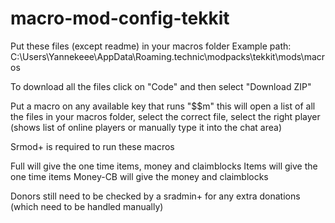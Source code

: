 # macro-mod-config-tekkit

Put these files (except readme) in your macros folder
Example path: C:\Users\Yannekeee\AppData\Roaming\.technic\modpacks\tekkit\mods\macros

To download all the files click on "Code" and then select "Download ZIP"

Put a macro on any available key that runs "$$m" this will open a list of all the files in your macros folder,
select the correct file, select the right player (shows list of online players or manually type it into the chat area)

Srmod+ is required to run these macros 

Full will give the one time items, money and claimblocks
Items will give the one time items
Money-CB will give the money and claimblocks

Donors still need to be checked by a sradmin+ for any extra donations (which need to be handled manually)
